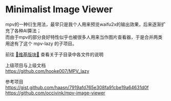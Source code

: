 # Minimalist Image Viewer

mpv的一种衍生用法，最早只是我个人用来预览waifu2x的输出效果，后来逐渐扩充了各种AI算法；  
而由于mpv的部分良好特性似乎也被很多人用来当作图片查看器，于是合并两类用途有了这个 mpv-lazy 的子项目。

前往 [📖维基版块📖](./wiki) 查看关于子目录中各文件的说明

上级项目与上级文档  
https://github.com/hooke007/MPV_lazy

参考项目  
https://gist.github.com/haasn/7919afd765e308fa91cbe19a64631d0f  
https://github.com/occivink/mpv-image-viewer
